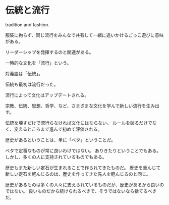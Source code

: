 # 伝統と流行

tradition and fashion.

服装に拘らず、同じ流行をみんなで共有して一緒に追いかけるごっこ遊びに意味がある。

リーダーシップを発揮するのと関連がある。

一時的な文化を「流行」という。

対義語は「伝統」。

伝統も最初は流行だった。

流行によって文化はアップデートされる。

宗教、伝統、思想、哲学、など、さまざまな文化を学んで新しい流行を生み出す。

伝統を壊すだけで流行らなければ文化にはならない。
ルールを破るだけでなく、変えるところまで進んで初めて評価される。

歴史があるということは、単に「ベタ」ということだ。

ベタで定番なものが常に良いわけではない。
ありきたりということでもある。
しかし、多くの人に支持されているものでもある。

歴史もまた新しい定石が生まれることで作られてきたものだ。
歴史を重んじて新しい定石を軽んじるのは、歴史を作ってきた先人を軽んじるのと同じ。

歴史があるものは多くの人々に支えられているものだが、歴史があるから良いのではない。
良いものだから続けられるべきで、そうではないなら捨てるべきだ。
